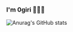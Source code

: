 ### I'm 0giri 👨🏻‍💻


![Anurag's GitHub stats](https://github-readme-stats.vercel.app/api?username=0giri&show_icons=true&theme=onedark)

